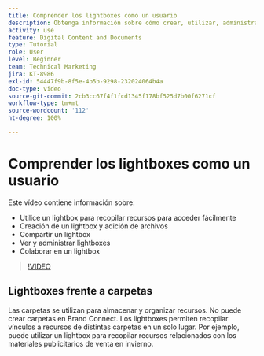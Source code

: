 ```yaml
---
title: Comprender los lightboxes como un usuario
description: Obtenga información sobre cómo crear, utilizar, administrar, compartir y colaborar un lightbox en Brand Connect de [!UICONTROL DAM de Workfront].
activity: use
feature: Digital Content and Documents
type: Tutorial
role: User
level: Beginner
team: Technical Marketing
jira: KT-8986
exl-id: 54447f9b-8f5e-4b5b-9298-232024064b4a
doc-type: video
source-git-commit: 2cb3cc67f4f1fcd1345f178bf525d7b00f6271cf
workflow-type: tm+mt
source-wordcount: '112'
ht-degree: 100%

---
```


# Comprender los lightboxes como un usuario

Este vídeo contiene información sobre:

* Utilice un lightbox para recopilar recursos para acceder fácilmente
* Creación de un lightbox y adición de archivos
* Compartir un lightbox
* Ver y administrar lightboxes
* Colaborar en un lightbox

>[!VIDEO](https://video.tv.adobe.com/v/335248/?quality=12&learn=on)

## Lightboxes frente a carpetas

Las carpetas se utilizan para almacenar y organizar recursos. No puede crear carpetas en Brand Connect. Los lightboxes permiten recopilar vínculos a recursos de distintas carpetas en un solo lugar. Por ejemplo, puede utilizar un lightbox para recopilar recursos relacionados con los materiales publicitarios de venta en invierno.
